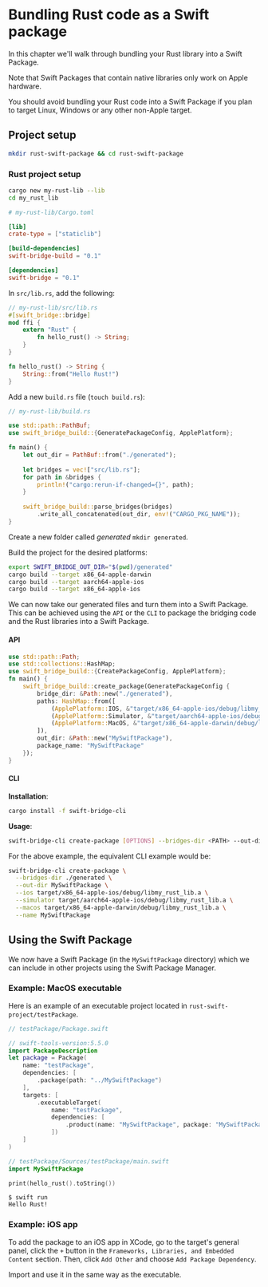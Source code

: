 # Bundling Rust code as a Swift package

In this chapter we'll walk through bundling your Rust library into a Swift Package.

Note that Swift Packages that contain native libraries only work on Apple hardware. 

You should avoid bundling your Rust code into a Swift Package if you plan to target Linux, Windows or any other non-Apple target.

## Project setup

```bash
mkdir rust-swift-package && cd rust-swift-package
```

### Rust project setup

```bash
cargo new my-rust-lib --lib
cd my_rust_lib
```

```toml
# my-rust-lib/Cargo.toml

[lib]
crate-type = ["staticlib"]

[build-dependencies]
swift-bridge-build = "0.1"

[dependencies]
swift-bridge = "0.1"
```

In `src/lib.rs`, add the following:

```rust
// my-rust-lib/src/lib.rs
#[swift_bridge::bridge]
mod ffi {
    extern "Rust" {
        fn hello_rust() -> String;
    }
}

fn hello_rust() -> String {
    String::from("Hello Rust!")
}
```

Add a new `build.rs` file (`touch build.rs`):
```rust
// my-rust-lib/build.rs

use std::path::PathBuf;
use swift_bridge_build::{GeneratePackageConfig, ApplePlatform};

fn main() {
    let out_dir = PathBuf::from("./generated");
    
    let bridges = vec!["src/lib.rs"];
    for path in &bridges {
        println!("cargo:rerun-if-changed={}", path);
    }
    
    swift_bridge_build::parse_bridges(bridges)
        .write_all_concatenated(out_dir, env!("CARGO_PKG_NAME"));
}
```

Create a new folder called *generated* `mkdir generated`.

Build the project for the desired platforms:

```bash
export SWIFT_BRIDGE_OUT_DIR="$(pwd)/generated"
cargo build --target x86_64-apple-darwin
cargo build --target aarch64-apple-ios
cargo build --target x86_64-apple-ios
```

We can now take our generated files and turn them into a Swift Package. This can be achieved using  the `API` or the `CLI` to package the bridging code and the Rust libraries into a Swift Package.

#### API

```rust
use std::path::Path;
use std::collections::HashMap;
use swift_bridge_build::{CreatePackageConfig, ApplePlatform};
fn main() {
    swift_bridge_build::create_package(GeneratePackageConfig {
        bridge_dir: &Path::new("./generated"),
        paths: HashMap::from([
            (ApplePlatform::IOS, &"target/x86_64-apple-ios/debug/libmy_rust_lib.a" as _),
            (ApplePlatform::Simulator, &"target/aarch64-apple-ios/debug/libmy_rust_lib.a" as _),
            (ApplePlatform::MacOS, &"target/x86_64-apple-darwin/debug/libmy_rust_lib.a" as _),
        ]),
        out_dir: &Path::new("MySwiftPackage"),
        package_name: "MySwiftPackage"
    });
}
```

#### CLI

**Installation**:

```bash
cargo install -f swift-bridge-cli
```

**Usage**:

```bash
swift-bridge-cli create-package [OPTIONS] --bridges-dir <PATH> --out-dir <PATH>
```

For the above example, the equivalent CLI example would be:

```bash
swift-bridge-cli create-package \
  --bridges-dir ./generated \
  --out-dir MySwiftPackage \
  --ios target/x86_64-apple-ios/debug/libmy_rust_lib.a \
  --simulator target/aarch64-apple-ios/debug/libmy_rust_lib.a \
  --macos target/x86_64-apple-darwin/debug/libmy_rust_lib.a \
  --name MySwiftPackage
```

## Using the Swift Package

We now have a Swift Package (in the `MySwiftPackage` directory) which we can include in other projects using the Swift Package Manager.

### Example: MacOS executable
Here is an example of an executable project located in `rust-swift-project/testPackage`.

```swift
// testPackage/Package.swift

// swift-tools-version:5.5.0
import PackageDescription
let package = Package(
    name: "testPackage",
    dependencies: [
        .package(path: "../MySwiftPackage")
    ],
    targets: [
        .executableTarget(
            name: "testPackage",
            dependencies: [
                .product(name: "MySwiftPackage", package: "MySwiftPackage")
            ])
    ]
)
```

```swift
// testPackage/Sources/testPackage/main.swift
import MySwiftPackage

print(hello_rust().toString())
```

```
$ swift run
Hello Rust!
```

### Example: iOS app

To add the package to an iOS app in XCode, go to the target's general panel, click the `+` button in the `Frameworks, Libraries, and Embedded Content` section. Then, click `Add Other` and choose `Add Package Dependency`.

Import and use it in the same way as the executable.

